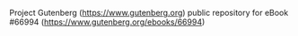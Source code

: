 Project Gutenberg (https://www.gutenberg.org) public repository for eBook #66994 (https://www.gutenberg.org/ebooks/66994)
